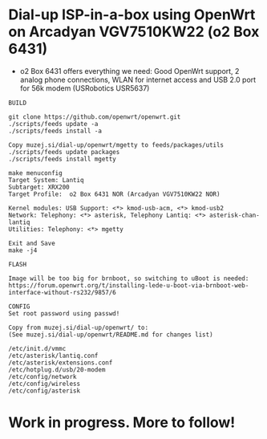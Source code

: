 # Dial-up ISP-in-a-box using OpenWrt on Arcadyan VGV7510KW22 (o2 Box 6431)

- o2 Box 6431 offers everything we need: Good OpenWrt support, 2 analog phone connections, WLAN for internet access and USB 2.0 port for 56k modem (USRobotics USR5637)

```
BUILD

git clone https://github.com/openwrt/openwrt.git
./scripts/feeds update -a
./scripts/feeds install -a

Copy muzej.si/dial-up/openwrt/mgetty to feeds/packages/utils
./scripts/feeds update packages
./scripts/feeds install mgetty

make menuconfig
Target System: Lantiq
Subtarget: XRX200
Target Profile:  o2 Box 6431 NOR (Arcadyan VGV7510KW22 NOR)

Kernel modules: USB Support: <*> kmod-usb-acm, <*> kmod-usb2
Network: Telephony: <*> asterisk, Telephony Lantiq: <*> asterisk-chan-lantiq
Utilities: Telephony: <*> mgetty

Exit and Save
make -j4

FLASH

Image will be too big for brnboot, so switching to uBoot is needed:
https://forum.openwrt.org/t/installing-lede-u-boot-via-brnboot-web-interface-without-rs232/9857/6

CONFIG
Set root password using passwd!

Copy from muzej.si/dial-up/openwrt/ to:
(See muzej.si/dial-up/openwrt/README.md for changes list)

/etc/init.d/vmmc
/etc/asterisk/lantiq.conf
/etc/asterisk/extensions.conf
/etc/hotplug.d/usb/20-modem
/etc/config/network
/etc/config/wireless
/etc/config/asterisk

```

# Work in progress. More to follow!
